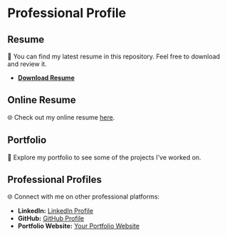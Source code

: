 # Professional Profile

## Resume
📄 You can find my latest resume in this repository. Feel free to download and review it.
- **[Download Resume](AmalenduSuresh_Resume.pdf)**

## Online Resume
🌐 Check out my online resume [here](https://www.notion.so/Professional-Profile-435b51ff82b648fda1e61bc98405ca87).

## Portfolio
🚀 Explore my portfolio to see some of the projects I've worked on. 

## Professional Profiles
🌐 Connect with me on other professional platforms:

-  **LinkedIn:** [LinkedIn Profile](https://www.linkedin.com/in/amalendu-s-23a680130)
- **GitHub:** [GitHub Profile](https://github.com/amalendusuresh)
- **Portfolio Website:** [Your Portfolio Website](https://www.your-portfolio.com)


